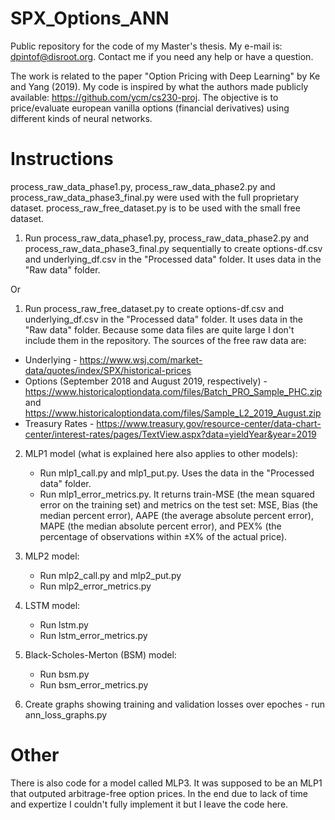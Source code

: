 # SPX_Options_ANN
Public repository for the code of my Master's thesis. My e-mail is: dpintof@disroot.org. Contact me if you need any help or have a question.

The work is related to the paper "Option Pricing with Deep Learning" by Ke and Yang (2019). My code is inspired by what the authors made publicly available: https://github.com/ycm/cs230-proj. The objective is to price/evaluate european vanilla options (financial derivatives) using different kinds of neural networks. 

# Instructions
process_raw_data_phase1.py, process_raw_data_phase2.py and process_raw_data_phase3_final.py were used with the full proprietary dataset. 
process_raw_free_dataset.py is to be used with the small free dataset.

1. Run process_raw_data_phase1.py, process_raw_data_phase2.py and process_raw_data_phase3_final.py sequentially to create options-df.csv and underlying_df.csv in the "Processed data" folder. It uses data in the "Raw data" folder.

Or

1. Run process_raw_free_dataset.py to create options-df.csv and underlying_df.csv in the "Processed data" folder. It uses data in the "Raw data" folder. Because some data files are quite large I don't include them in the repository. The sources of the free raw data are:
 * Underlying - https://www.wsj.com/market-data/quotes/index/SPX/historical-prices
 * Options (September 2018 and August 2019, respectively) - https://www.historicaloptiondata.com/files/Batch_PRO_Sample_PHC.zip and https://www.historicaloptiondata.com/files/Sample_L2_2019_August.zip
 * Treasury Rates - https://www.treasury.gov/resource-center/data-chart-center/interest-rates/pages/TextView.aspx?data=yieldYear&year=2019

2. MLP1 model (what is explained here also applies to other models): 
   * Run mlp1_call.py and mlp1_put.py. Uses the data in the "Processed data" folder.
   * Run mlp1_error_metrics.py. It returns train-MSE (the mean squared error on the training set) and metrics on the test set: MSE, Bias (the median percent error), AAPE (the average absolute percent error), MAPE (the median absolute percent error), and PEX% (the percentage of observations within ±X% of the actual price).

3. MLP2 model: 
   * Run mlp2_call.py and mlp2_put.py
   * Run mlp2_error_metrics.py

4. LSTM model:
   * Run lstm.py
   * Run lstm_error_metrics.py

5. Black-Scholes-Merton (BSM) model:
   * Run bsm.py
   * Run bsm_error_metrics.py

6. Create graphs showing training and validation losses over epoches - run ann_loss_graphs.py

# Other
There is also code for a model called MLP3. It was supposed to be an MLP1 that outputed arbitrage-free option prices. In the end due to lack of time and expertize I couldn't fully implement it but I leave the code here.
